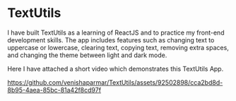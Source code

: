 # TextUtils
I have built TextUtils as a learning of ReactJS and to practice my front-end development skills. The app includes features such as changing text to uppercase or lowercase, clearing text, copying text, removing extra spaces, and changing the theme between light and dark mode.

Here I have attached a short video which demonstrates this TextUtils App.


https://github.com/venishaparmar/TextUtils/assets/92502898/cca2bd8d-8b95-4aea-85bc-81a42f8cd97f

